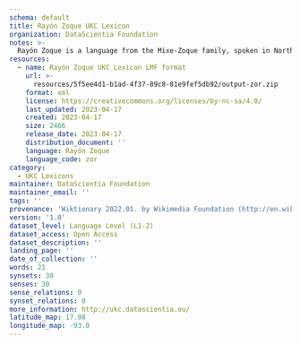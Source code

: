 ```yaml
---
schema: default
title: Rayón Zoque UKC Lexicon
organization: DataScientia Foundation
notes: >-
  Rayón Zoque is a language from the Mixe-Zoque family, spoken in North America. The UKC Lexicon of Rayón Zoque is represented as a lexico-semantic network. It consists of words, word senses, synsets, as well as sense-level and synset-level relationships.
resources:
  - name: Rayón Zoque UKC Lexicon LMF format
    url: >-
      resources/5f5ee4d1-b1ad-4f37-89c8-81e9fef5db92/output-zor.zip
    format: xml
    license: https://creativecommons.org/licenses/by-nc-sa/4.0/
    last_updated: 2023-04-17
    created: 2023-04-17
    size: 2466
    release_date: 2023-04-17
    distribution_document: ''
    language: Rayón Zoque
    language_code: zor
category:
  - UKC Lexicons
maintainer: DataScientia Foundation
maintainer_email: ''
tags: ''
provenance: 'Wiktionary 2022.01. by Wikimedia Foundation (http://en.wiktionary.org); CogNet 2.1 by Khuyagbaatar Batsuren, National University of Mongolia (http://cognet.ukc.disi.unitn.it); Native Languages of the Americas 2021.11. by Laura Redish and Orrin Lewis (http://www.native-languages.org); Princeton WordNet 2.1 by Princeton University (https://wordnet.princeton.edu)'
version: '1.0'
dataset_level: Language Level (L1-2)
dataset_access: Open Access
dataset_description: ''
landing_page: ''
date_of_collection: ''
words: 21
synsets: 30
senses: 30
sense_relations: 0
synset_relations: 0
more_information: http://ukc.datascientia.eu/
latitude_map: 17.08
longitude_map: -93.0
---
```

